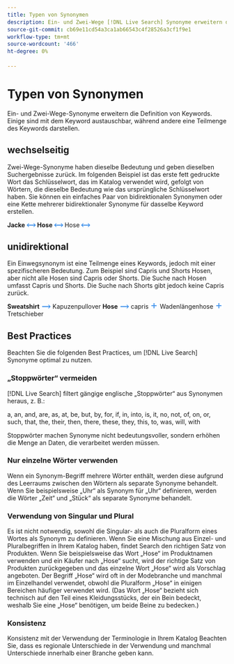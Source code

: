 ```yaml
---
title: Typen von Synonymen
description: Ein- und Zwei-Wege [!DNL Live Search] Synonyme erweitern die Definition von Keywords.
source-git-commit: cb69e11cd54a3ca1ab66543c4f28526a3cf1f9e1
workflow-type: tm+mt
source-wordcount: '466'
ht-degree: 0%

---
```


# Typen von Synonymen

Ein- und Zwei-Wege-Synonyme erweitern die Definition von Keywords. Einige sind mit dem Keyword austauschbar, während andere eine Teilmenge des Keywords darstellen.

## wechselseitig

Zwei-Wege-Synonyme haben dieselbe Bedeutung und geben dieselben Suchergebnisse zurück. Im folgenden Beispiel ist das erste fett gedruckte Wort das Schlüsselwort, das im Katalog verwendet wird, gefolgt von Wörtern, die dieselbe Bedeutung wie das ursprüngliche Schlüsselwort haben. Sie können ein einfaches Paar von bidirektionalen Synonymen oder eine Kette mehrerer bidirektionaler Synonyme für dasselbe Keyword erstellen.

**Jacke** ![Zwei-Wege-](assets/btn-two-way.png)
**Hose** ![Zweiwegselektor](assets/btn-two-way.png) Hose ![Zweiwegselektor](assets/btn-two-way.png)

## unidirektional

Ein Einwegsynonym ist eine Teilmenge eines Keywords, jedoch mit einer spezifischeren Bedeutung. Zum Beispiel sind Capris und Shorts Hosen, aber nicht alle Hosen sind Capris oder Shorts. Die Suche nach Hosen umfasst Capris und Shorts. Die Suche nach Shorts gibt jedoch keine Capris zurück.

**Sweatshirt** ![Einwegselektor](assets/btn-one-way.png) Kapuzenpullover
**Hose** ![Einwegwähler](assets/btn-one-way.png) capris ![Mehrere Einwegwähler](assets/btn-multiple-one-way.png) Wadenlängenhose ![Mehrere Einwegwähler](assets/btn-multiple-one-way.png) Tretschieber

## Best Practices

Beachten Sie die folgenden Best Practices, um [!DNL Live Search] Synonyme optimal zu nutzen.

### „Stoppwörter“ vermeiden

[!DNL Live Search] filtert gängige englische „Stoppwörter“ aus Synonymen heraus, z. B.:

a, an, and, are, as, at, be, but, by, for, if, in, into, is, it, no, not, of, on, or, such, that, the, their, then, there, these, they, this, to, was, will, with

Stoppwörter machen Synonyme nicht bedeutungsvoller, sondern erhöhen die Menge an Daten, die verarbeitet werden müssen.

### Nur einzelne Wörter verwenden

Wenn ein Synonym-Begriff mehrere Wörter enthält, werden diese aufgrund des Leerraums zwischen den Wörtern als separate Synonyme behandelt. Wenn Sie beispielsweise „Uhr“ als Synonym für „Uhr“ definieren, werden die Wörter „Zeit“ und „Stück“ als separate Synonyme behandelt.

### Verwendung von Singular und Plural

Es ist nicht notwendig, sowohl die Singular- als auch die Pluralform eines Wortes als Synonym zu definieren. Wenn Sie eine Mischung aus Einzel- und Pluralbegriffen in Ihrem Katalog haben, findet Search den richtigen Satz von Produkten. Wenn Sie beispielsweise das Wort „Hose“ im Produktnamen verwenden und ein Käufer nach „Hose“ sucht, wird der richtige Satz von Produkten zurückgegeben und das einzelne Wort „Hose“ wird als Vorschlag angeboten. Der Begriff „Hose“ wird oft in der Modebranche und manchmal im Einzelhandel verwendet, obwohl die Pluralform „Hose“ in einigen Bereichen häufiger verwendet wird. (Das Wort „Hose“ bezieht sich technisch auf den Teil eines Kleidungsstücks, der ein Bein bedeckt, weshalb Sie eine „Hose“ benötigen, um beide Beine zu bedecken.)

### Konsistenz

Konsistenz mit der Verwendung der Terminologie in Ihrem Katalog Beachten Sie, dass es regionale Unterschiede in der Verwendung und manchmal Unterschiede innerhalb einer Branche geben kann.
